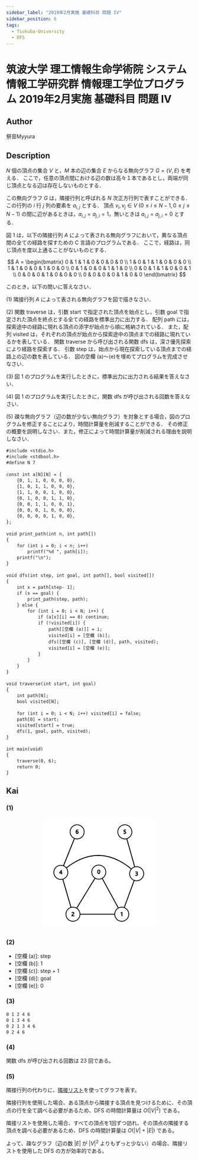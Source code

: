 ```yaml
---
sidebar_label: "2019年2月実施 基礎科目 問題 IV"
sidebar_position: 6
tags:
  - Tsukuba-University
  - DFS
---
```

# 筑波大学 理工情報生命学術院 システム情報工学研究群 情報理工学位プログラム 2019年2月実施 基礎科目 問題 IV

## **Author**
祭音Myyura

## **Description**
$N$ 個の頂点の集合 $V$ と，$M$ 本の辺の集合 $E$ からなる無向グラフ $G=(V,E)$ を考える．
ここで，任意の頂点間における辺の数は高々１本であるとし，両端が同じ頂点となる辺は存在しないものとする．

この無向グラフ $G$ は，隣接行列と呼ばれる $N$ 次正方行列で表すことができる．
この行列の $i$ 行 $j$ 列の要素を $a_{i,j}$ とする．
頂点 $v_i, v_j \in V \ (0 \le i \le N-1, 0 \le j \le N-1)$ の間に辺があるときは，$a_{i,j} = a_{j,i} = 1$，無いときは $a_{i,j} = a_{j,i} = 0$ とする．

図 1 は，以下の隣接行列 $A$ によって表される無向グラフにおいて，異なる頂点間の全ての経路を探すための C 言語のプログラムである．
ここで，経路は，同じ頂点を度以上通ることがないものとする．

$$
A = \begin{bmatrix}
    0 & 1 & 1 & 0 & 0 & 0 & 0 \\
    1 & 0 & 1 & 1 & 0 & 0 & 0 \\
    1 & 1 & 0 & 0 & 1 & 0 & 0 \\
    0 & 1 & 0 & 0 & 1 & 1 & 0 \\
    0 & 0 & 1 & 1 & 0 & 0 & 1 \\
    0 & 0 & 0 & 1 & 0 & 0 & 0 \\
    0 & 0 & 0 & 0 & 1 & 0 & 0
\end{bmatrix}
$$

このとき，以下の問いに答えなさい．


(1) 隣接行列 $A$ によって表される無向グラフを図で描きなさい．

(2) 関数 traverse は，引数 start で指定された頂点を始点とし，引数 goal で指定された頂点を終点とする全ての経路を標準出力に出力する．
配列 path には，探索途中の経路に現れる頂点の添字が始点から順に格納されている．
また，配列 visited は，それぞれの頂点が始点から探索途中の頂点までの経路に現れているかを表している．
関数 traverse から呼び出される関数 dfs は，深さ優先探索により経路を探索する．
引数 step は，始点から現在探索している頂点までの経路上の辺の数を表している．
図の空欄 (a)～(e)を埋めてプログラムを完成させなさい．

(3) 図 1 のプログラムを実行したときに，標準出力に出力される結果を答えなさい．

(4) 図 1 のプログラムを実行したときに，関数 dfs が呼び出される回数を答えなさい．

(5) 疎な無向グラフ（辺の数が少ない無向グラフ）を対象とする場合，図のプログラムを修正することにより，時間計算量を削減することができる．
その修正の概要を説明しなさい．また，修正によって時間計算量が削減される理由を説明しなさい．

```text
#include <stdio.h>
#include <stdbool.h>
#define N 7

const int a[N][N] = {
    {0, 1, 1, 0, 0, 0, 0},
    {1, 0, 1, 1, 0, 0, 0},
    {1, 1, 0, 0, 1, 0, 0},
    {0, 1, 0, 0, 1, 1, 0},
    {0, 0, 1, 1, 0, 0, 1},
    {0, 0, 0, 1, 0, 0, 0},
    {0, 0, 0, 0, 1, 0, 0},
};

void print_path(int n, int path[])
{
    for (int i = 0; i < n; i++)
        printf("%d ", path[i]);
    printf("\n");
}

void dfs(int step, int goal, int path[], bool visited[])
{
    int x = path[step- 1];
    if (x == goal) {
        print_path(step, path);
    } else {
        for (int i = 0; i < N; i++) {
            if (a[x][i] == 0) continue;
            if (!visited[i]) {
                path[[空欄 (a)]] = i;
                visited[i] = [空欄 (b)];
                dfs([空欄 (c)], [空欄 (d)], path, visited);
                visited[i] = [空欄 (e)];
            }
        }
    }
}

void traverse(int start, int goal)
{
    int path[N];
    bool visited[N];

    for (int i = 0; i < N; i++) visited[i] = false;
    path[0] = start;
    visited[start] = true;
    dfs(1, goal, path, visited);
}

int main(void)
{
    traverse(0, 6);
    return 0;
}
```


## **Kai**
### (1)
<figure style="text-align:center;">
  <img src="https://raw.githubusercontent.com/Myyura/the_kai_project_assets/main/kakomonn/tsukuba_university/science_and_technology/sie_cs_201902_4_p1.png" width="300" height="300" alt=""/>
</figure>

### (2)
- \[空欄 (a)\]: step
- \[空欄 (b)\]: 1
- \[空欄 ($c$)\]: step + 1
- \[空欄 (d)\]: goal
- \[空欄 (e)\]: 0

### (3)
```text
0 1 2 4 6 
0 1 3 4 6 
0 2 1 3 4 6 
0 2 4 6 
```

### (4)
関数 dfs が呼び出される回数は 23 回である。

### (5)
隣接行列の代わりに、[隣接リスト](https://ja.wikipedia.org/wiki/%E9%9A%A3%E6%8E%A5%E3%83%AA%E3%82%B9%E3%83%88)を使ってグラフを表す。

隣接行列を使用した場合、ある頂点から隣接する頂点を見つけるために、その頂点の行を全て調べる必要があるため、DFS の時間計算量は $O(|V|^2)$ である。

隣接リストを使用した場合、すべての頂点を1回ずつ訪れ、その頂点の隣接する頂点を調べる必要があるため、DFS の時間計算量は $O(|V| + |E|)$ である。

よって、疎なグラフ（辺の数 $|E|$ が $|V|^2$ よりもずっと少ない）の場合、隣接リストを使用した DFS の方が効率的である。